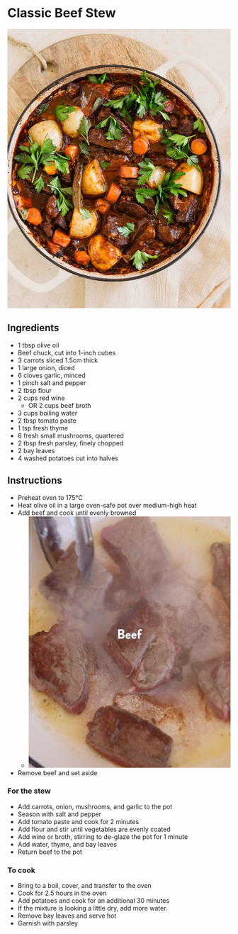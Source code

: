 # Classic Beef Stew

![img_31.png](img_31.png ':size=300')

## Ingredients

- 1 tbsp olive oil
- Beef chuck, cut into 1-inch cubes
- 3 carrots sliced 1.5cm thick
- 1 large onion, diced
- 6 cloves garlic, minced
- 1 pinch salt and pepper
- 2 tbsp flour
- 2 cups red wine
    - OR 2 cups beef broth
- 3 cups boiling water
- 2 tbsp tomato paste
- 1 tsp fresh thyme
- 6 fresh small mushrooms, quartered
- 2 tbsp fresh parsley, finely chopped
- 2 bay leaves
- 4 washed potatoes cut into halves

## Instructions

- Preheat oven to 175°C
- Heat olive oil in a large oven-safe pot over medium-high heat
- Add beef and cook until evenly browned
    - ![img_32.png](img_32.png ':size=200')
- Remove beef and set aside

### For the stew

- Add carrots, onion, mushrooms, and garlic to the pot
- Season with salt and pepper
- Add tomato paste and cook for 2 minutes
- Add flour and stir until vegetables are evenly coated
- Add wine or broth, stirring to de-glaze the pot for 1 minute
- Add water, thyme, and bay leaves
- Return beef to the pot

### To cook

- Bring to a boil, cover, and transfer to the oven
- Cook for 2.5 hours in the oven
- Add potatoes and cook for an additional 30 minutes
- If the mixture is looking a little dry, add more water.
- Remove bay leaves and serve hot
- Garnish with parsley

